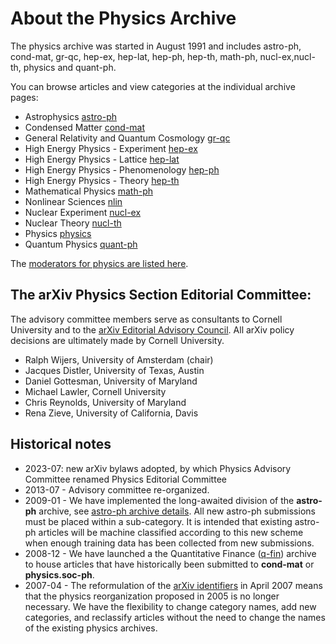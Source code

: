 # About the Physics Archive

The physics archive was started in August 1991 and includes astro-ph, cond-mat, gr-qc, hep-ex, hep-lat, hep-ph, hep-th, math-ph, nucl-ex,nucl-th, physics and quant-ph.

You can browse articles and view categories at the individual archive pages:

- Astrophysics [astro-ph](https://arxiv.org/archive/astro-ph)
- Condensed Matter [cond-mat](https://arxiv.org/archive/cond-mat)
- General Relativity and Quantum Cosmology [gr-qc](https://arxiv.org/archive/gr-qc)
- High Energy Physics - Experiment [hep-ex](https://arxiv.org/archive/hep-ex)
- High Energy Physics - Lattice [hep-lat](https://arxiv.org/archive/hep-lat)
- High Energy Physics - Phenomenology [hep-ph](https://arxiv.org/archive/hep-ph)
- High Energy Physics - Theory [hep-th](https://arxiv.org/archive/hep-th)
- Mathematical Physics [math-ph](https://arxiv.org/archive/math-ph)
- Nonlinear Sciences [nlin](https://arxiv.org/archive/nlin)
- Nuclear Experiment [nucl-ex](https://arxiv.org/archive/nucl-ex)
- Nuclear Theory [nucl-th](https://arxiv.org/archive/nucl-th)
- Physics [physics](https://arxiv.org/archive/physics)
- Quantum Physics [quant-ph](https://arxiv.org/archive/quant-ph)

The [moderators for physics are listed here](https://arxiv.org/moderators#physics#physics).

<span id="AdvisoryCommittee"></span>
## The arXiv Physics Section Editorial Committee:

The advisory committee members serve as consultants to Cornell University and to the [arXiv Editorial Advisory Council](../../about/people/editorial_advisory_council.md). All arXiv policy decisions are ultimately made by Cornell University.

- Ralph Wijers, University of Amsterdam (chair)
- Jacques Distler, University of Texas, Austin
- Daniel Gottesman, University of Maryland
- Michael Lawler, Cornell University
- Chris Reynolds, University of Maryland
- Rena Zieve, University of California, Davis

## Historical notes
- 2023-07: new arXiv bylaws adopted, by which Physics Advisory Committee renamed Physics Editorial Committee
- 2013-07 - Advisory committee re-organized.
- 2009-01 - We have implemented the long-awaited division of the **astro-ph** archive, see [astro-ph archive details](https://arxiv.org/archive/astro-ph). All new astro-ph submissions must be placed within a sub-category. It is intended that existing astro-ph articles will be machine classified according to this new scheme when enough training data has been collected from new submissions.
- 2008-12 - We have launched a the Quantitative Finance ([q-fin](../../new/q-fin_announce.md)) archive to house articles that have historically been submitted to **cond-mat** or **physics.soc-ph**.
- 2007-04 - The reformulation of the [arXiv identifiers](../../help/arxiv_identifier.md) in April 2007 means that the physics reorganization proposed in 2005 is no longer necessary. We have the flexibility to change category names, add new categories, and reclassify articles without the need to change the names of the existing physics archives.
